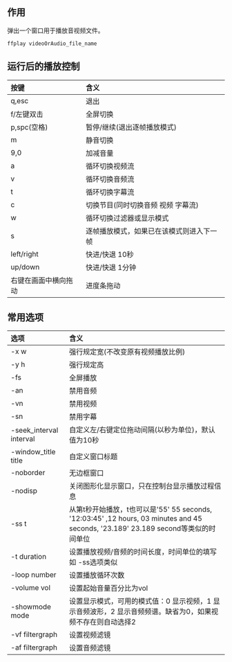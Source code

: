 ## 作用
弹出一个窗口用于播放音视频文件。

```
ffplay videoOrAudio_file_name
```

## 运行后的播放控制

| 按键 | 含义 |
| :------| :------ |
| q,esc |退出 |
|f/左键双击|全屏切换|
|p,spc(空格)|暂停/继续(退出逐帧播放模式)|
|m|静音切换|
|9,0|加减音量|
|a|循环切换视频流|
|v|循环切换音频流|
|t|循环切换字幕流|
|c|切换节目(同时切换音频 视频 字幕流)|
|w|循环切换过滤器或显示模式|
|s|逐帧播放模式，如果已在该模式则进入下一帧|
|left/right|快进/快退 10秒|
|up/down|快进/快退 1分钟|
|右键在画面中横向拖动|进度条拖动|

## 常用选项
| 选项 | 含义 |
| :------| :------ |
|-x w|强行规定宽(不改变原有视频播放比例)|
|-y h|强行规定高|
|-fs|全屏播放|
|-an|禁用音频|
|-vn|禁用视频|
|-sn|禁用字幕|
|-seek_interval interval|自定义左/右键定位拖动间隔(以秒为单位)，默认值为10秒|
|-window_title title|自定义窗口标题|
|-noborder|无边框窗口|
|-nodisp|关闭图形化显示窗口，只在控制台显示播放过程信息|
|-ss t|从第t秒开始播放，t也可以是'55' 55 seconds, '12:03:45' ,12 hours, 03 minutes and 45 seconds, '23.189' 23.189 second等类似的时间单位|
|-t duration|设置播放视频/音频的时间长度，时间单位的填写如 -ss选项类似|
|-loop number|设置播放循环次数|
|-volume vol|设置起始音量百分比为vol|
|-showmode mode|设置显示模式，可用的模式值：0 显示视频，1 显示音频波形，2 显示音频频谱。缺省为0，如果视频不存在则自动选择2|
|-vf filtergraph|设置视频滤镜|
|-af filtergraph|设置音频滤镜|